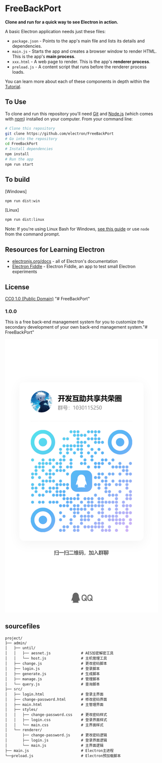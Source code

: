 # FreeBackPort

**Clone and run for a quick way to see Electron in action.**

A basic Electron application needs just these files:

- `package.json` - Points to the app's main file and lists its details and dependencies.
- `main.js` - Starts the app and creates a browser window to render HTML. This is the app's **main process**.
- `xxx.html` - A web page to render. This is the app's **renderer process**.
- `preload.js` - A content script that runs before the renderer process loads.

You can learn more about each of these components in depth within the [Tutorial](https://electronjs.org/docs/latest/tutorial/tutorial-prerequisites).

## To Use

To clone and run this repository you'll need [Git](https://git-scm.com) and [Node.js](https://nodejs.org/en/download/) (which comes with [npm](http://npmjs.com)) installed on your computer. From your command line:

```bash
# Clone this repository
git clone https://github.com/electron/FreeBackPort
# Go into the repository
cd FreeBackPort
# Install dependencies
npm install
# Run the app
npm run start
```
## To build
[Windows]
```bash
npm run dist:win
```
[Linux]
```bash
npm run dist:linux
```
Note: If you're using Linux Bash for Windows, [see this guide](https://www.howtogeek.com/261575/how-to-run-graphical-linux-desktop-applications-from-windows-10s-bash-shell/) or use `node` from the command prompt.

## Resources for Learning Electron

- [electronjs.org/docs](https://electronjs.org/docs) - all of Electron's documentation
- [Electron Fiddle](https://electronjs.org/fiddle) - Electron Fiddle, an app to test small Electron experiments

## License

[CC0 1.0 (Public Domain)](LICENSE.md)
"# FreeBackPort" 

### 1.0.0

This is a free back-end management system for you to customize the secondary development of your own back-end management system."# FreeBackPort" 

![欢迎加入](./img/qqun.png)

## sourcefiles
```
project/
├── admin/
│   ├── until/
│   │   ├── aesnet.js              # AES加密解密工具
│   │   └── host.js                # 主机管理工具
│   ├── change.js                  # 更改密码脚本
│   ├── login.js                   # 登录脚本 
│   ├── generate.js                # 生成脚本  
│   ├── manage.js                  # 管理脚本
│   └── query.js                   # 查询脚本
├── src/
│   ├── login.html                 # 登录主界面
│   ├── change-password.html       # 修改密码界面
│   ├── main.html                  # 主管理界面
│   ├── styles/
│   │   ├── change-password.css    # 更改密码样式
│   │   ├── login.css              # 登录界面样式
│   │   └── main.css               # 主界面样式
│   └── renderer/
│       ├── change-password.js     # 更改密码逻辑
│       ├── login.js               # 登录界面逻辑
│       └── main.js                # 主界面逻辑
├── main.js                        # Electron主进程
└──preload.js                      # Electron预加载脚本